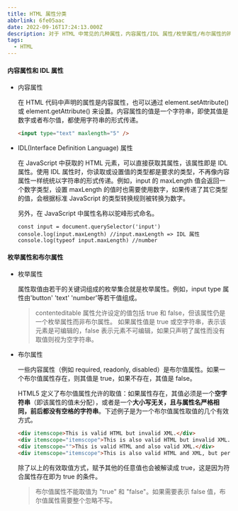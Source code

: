 ```yaml
---
title: HTML 属性分类
abbrlink: 6fe05aac
date: 2022-09-16T17:24:13.000Z
description: 对于 HTML 中常见的几种属性，内容属性/IDL 属性/枚举属性/布尔属性的辨析。
tags:
  - HTML
---
```


#### 内容属性和 IDL 属性

- 内容属性

  在 HTML 代码中声明的属性是内容属性，也可以通过 element.setAttribute() 或 element.getAttribute() 来设置。内容属性的值是一个字符串，即使其值是数字或者布尔值，都使用字符串的形式传递。

  ```html
  <input type="text" maxlength="5" />
  ```

  <!-- more -->

- IDL(Interface Definition Language) 属性

  在 JavaScript 中获取的 HTML 元素，可以直接获取其属性，该属性即是 IDL 属性。使用 IDL 属性时，你读取或设置值的类型都是要求的类型，不再像内容属性一样统统以字符串的形式传递。例如，input 的 maxLength 值会返回一个数字类型，设置 maxLength 的值时也需要使用数字，如果传递了其它类型的值，会根据标准 JavaScript 的类型转换规则被转换为数字。

  另外，在 JavaScript 中属性名称以驼峰形式命名。

  ```JS
  const input = document.querySelector('input')
  console.log(input.maxLength) //input.maxLength => IDL 属性
  console.log(typeof input.maxLength) //number
  ```

#### 枚举属性和布尔属性

- 枚举属性

  属性取值由若干的关键词组成的枚举集合就是枚举属性。例如，input type 属性由'button' 'text' 'number'等若干值组成。

  > contenteditable 属性允许设定的值包括 true 和 false，但该属性仍是一个枚举属性而非布尔属性。
  > 如果属性值是 true 或空字符串，表示该元素是可编辑的，false 表示元素不可编辑，如果只声明了属性而没有取值则视为空字符串。

- 布尔属性

  一些内容属性（例如 required, readonly, disabled）是布尔值属性。如果一个布尔值属性存在，则其值是 true，如果不存在，其值是 false。

  HTML5 定义了布尔值属性允许的取值：如果属性存在，其值必须是一个**空字符串**（即该属性的值未分配），或者是一个**大小写无关，且与属性名严格相同，前后都没有空格的字符串**。下述例子是为一个布尔值属性取值的几个有效方式。

  ```html
  <div itemscope>This is valid HTML but invalid XML.</div>
  <div itemscope="itemscope">This is also valid HTML but invalid XML.</div>
  <div itemscope="">This is valid HTML and also valid XML.</div>
  <div itemscope="itemscope">This is also valid HTML and XML, but perhaps a bit verbose.</div>
  ```

  除了以上的有效取值方式，赋予其他的任意值也会被解读成 true，这是因为符合属性存在即为 true 的条件。

  > 布尔值属性不能取值为 "true" 和 "false"。如果需要表示 false 值，布尔值属性需要整个忽略不写。
